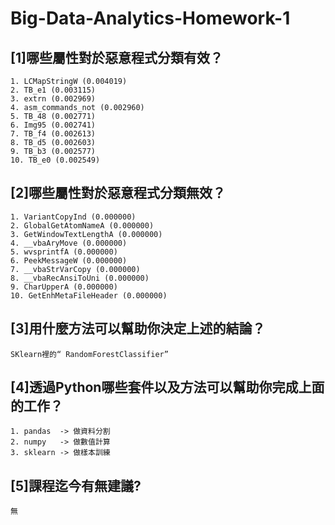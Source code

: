 
# Big-Data-Analytics-Homework-1

## [1]哪些屬性對於惡意程式分類有效？
    1. LCMapStringW (0.004019)
    2. TB_e1 (0.003115)
    3. extrn (0.002969)
    4. asm_commands_not (0.002960)
    5. TB_48 (0.002771)
    6. Img95 (0.002741)
    7. TB_f4 (0.002613)
    8. TB_d5 (0.002603)
    9. TB_b3 (0.002577)
    10. TB_e0 (0.002549)

## [2]哪些屬性對於惡意程式分類無效？
    1. VariantCopyInd (0.000000)
    2. GlobalGetAtomNameA (0.000000)
    3. GetWindowTextLengthA (0.000000)
    4. __vbaAryMove (0.000000)
    5. wvsprintfA (0.000000)
    6. PeekMessageW (0.000000)
    7. __vbaStrVarCopy (0.000000)
    8. __vbaRecAnsiToUni (0.000000)
    9. CharUpperA (0.000000)
    10. GetEnhMetaFileHeader (0.000000)

## [3]用什麼方法可以幫助你決定上述的結論？
    SKlearn裡的“ RandomForestClassifier”

## [4]透過Python哪些套件以及方法可以幫助你完成上面的工作？
    1. pandas  -> 做資料分割
    2. numpy   -> 做數值計算
    3. sklearn -> 做樣本訓練

## [5]課程迄今有無建議?
    無
